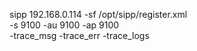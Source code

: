 sipp 192.168.0.114 -sf /opt/sipp/register.xml \
  -s 9100 -au 9100 -ap 9100 \
  -trace_msg -trace_err -trace_logs
